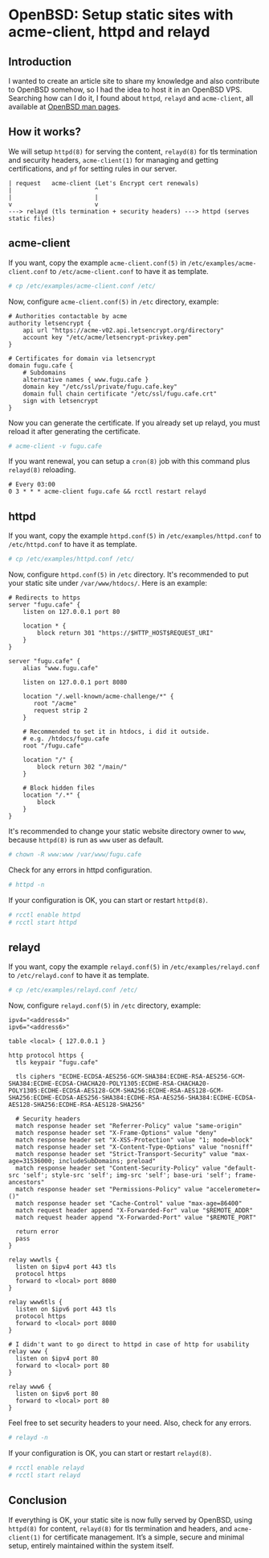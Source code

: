# OpenBSD: Setup static sites with acme-client, httpd and relayd
## Introduction

I wanted to create an article site to share my knowledge and also contribute to OpenBSD somehow, so I had the idea to host it in an OpenBSD VPS. Searching how can I do it, I found about `httpd`, `relayd` and `acme-client`, all available at [OpenBSD man pages](https://man.openbsd.org).
## How it works?

We will setup `httpd(8)` for serving the content, `relayd(8)` for tls termination and security headers, `acme-client(1)` for managing and getting certifications, and `pf` for setting rules in our server.
```
| request   acme-client (Let's Encrypt cert renewals)
|                       ^
|                       |
v                       v
---> relayd (tls termination + security headers) ---> httpd (serves static files)
```

## acme-client

If you want, copy the example `acme-client.conf(5)` in  `/etc/examples/acme-client.conf` to `/etc/acme-client.conf` to have it as template.
```sh
# cp /etc/examples/acme-client.conf /etc/
```
Now, configure `acme-client.conf(5)` in `/etc` directory, example:
```
# Authorities contactable by acme
authority letsencrypt {
	api url "https://acme-v02.api.letsencrypt.org/directory"
	account key "/etc/acme/letsencrypt-privkey.pem"
}

# Certificates for domain via letsencrypt
domain fugu.cafe {
    # Subdomains
	alternative names { www.fugu.cafe }
	domain key "/etc/ssl/private/fugu.cafe.key"
	domain full chain certificate "/etc/ssl/fugu.cafe.crt"
	sign with letsencrypt
}

```
Now you can generate the certificate. If you already set up relayd, you must reload it after generating the certificate.
```sh
# acme-client -v fugu.cafe
```
If you want renewal, you can setup a `cron(8)` job with this command plus `relayd(8)` reloading. 
```
# Every 03:00
0 3 * * * acme-client fugu.cafe && rcctl restart relayd
```

## httpd

If you want, copy the example `httpd.conf(5)` in `/etc/examples/httpd.conf` to `/etc/httpd.conf` to have it as template.
```sh
# cp /etc/examples/httpd.conf /etc/
```
Now, configure `httpd.conf(5)` in `/etc` directory. It's recommended to put your static site under `/var/www/htdocs/`. Here is an example:
```
# Redirects to https
server "fugu.cafe" {
    listen on 127.0.0.1 port 80

    location * {
        block return 301 "https://$HTTP_HOST$REQUEST_URI"
    }
}

server "fugu.cafe" {
    alias "www.fugu.cafe"

    listen on 127.0.0.1 port 8080

    location "/.well-known/acme-challenge/*" {
       root "/acme"
       request strip 2
    }

    # Recommended to set it in htdocs, i did it outside.
    # e.g. /htdocs/fugu.cafe
    root "/fugu.cafe"

    location "/" {
        block return 302 "/main/"
    }

    # Block hidden files
    location "/.*" {
        block
    }
}

```
It's recommended to change your static website directory owner to `www`, because `httpd(8)` is run as `www` user as default.
```sh
# chown -R www:www /var/www/fugu.cafe
```
Check for any errors in httpd configuration.
```sh
# httpd -n 
```
If your configuration is OK, you can start or restart `httpd(8)`.
```sh
# rcctl enable httpd
# rcctl start httpd
```

## relayd

If you want, copy the example `relayd.conf(5)` in  `/etc/examples/relayd.conf` to `/etc/relayd.conf` to have it as template.
```sh
# cp /etc/examples/relayd.conf /etc/
```
Now, configure `relayd.conf(5)` in `/etc` directory, example:
```
ipv4="<address4>"
ipv6="<address6>" 

table <local> { 127.0.0.1 }

http protocol https {
  tls keypair "fugu.cafe"

  tls ciphers "ECDHE-ECDSA-AES256-GCM-SHA384:ECDHE-RSA-AES256-GCM-SHA384:ECDHE-ECDSA-CHACHA20-POLY1305:ECDHE-RSA-CHACHA20-POLY1305:ECDHE-ECDSA-AES128-GCM-SHA256:ECDHE-RSA-AES128-GCM-SHA256:ECDHE-ECDSA-AES256-SHA384:ECDHE-RSA-AES256-SHA384:ECDHE-ECDSA-AES128-SHA256:ECDHE-RSA-AES128-SHA256"

  # Security headers
  match response header set "Referrer-Policy" value "same-origin"
  match response header set "X-Frame-Options" value "deny"
  match response header set "X-XSS-Protection" value "1; mode=block"
  match response header set "X-Content-Type-Options" value "nosniff"
  match response header set "Strict-Transport-Security" value "max-age=31536000; includeSubDomains; preload"
  match response header set "Content-Security-Policy" value "default-src 'self'; style-src 'self'; img-src 'self'; base-uri 'self'; frame-ancestors"
  match response header set "Permissions-Policy" value "accelerometer=()"
  match response header set "Cache-Control" value "max-age=86400"
  match request header append "X-Forwarded-For" value "$REMOTE_ADDR"
  match request header append "X-Forwarded-Port" value "$REMOTE_PORT"
 
  return error
  pass
}

relay wwwtls {
  listen on $ipv4 port 443 tls
  protocol https
  forward to <local> port 8080
}

relay www6tls {
  listen on $ipv6 port 443 tls
  protocol https
  forward to <local> port 8080
}

# I didn't want to go direct to httpd in case of http for usability
relay www {
  listen on $ipv4 port 80
  forward to <local> port 80
}

relay www6 {
  listen on $ipv6 port 80
  forward to <local> port 80
}

```
Feel free to set security headers to your need. Also, check for any errors.
```sh
# relayd -n 
```
If your configuration is OK, you can start or restart `relayd(8)`.
```sh
# rcctl enable relayd
# rcctl start relayd
```

## Conclusion

If everything is OK, your static site is now fully served by OpenBSD, using `httpd(8)` for content, `relayd(8)` for tls termination and headers, and `acme-client(1)` for certificate management. It’s a simple, secure and minimal setup, entirely maintained within the system itself.
